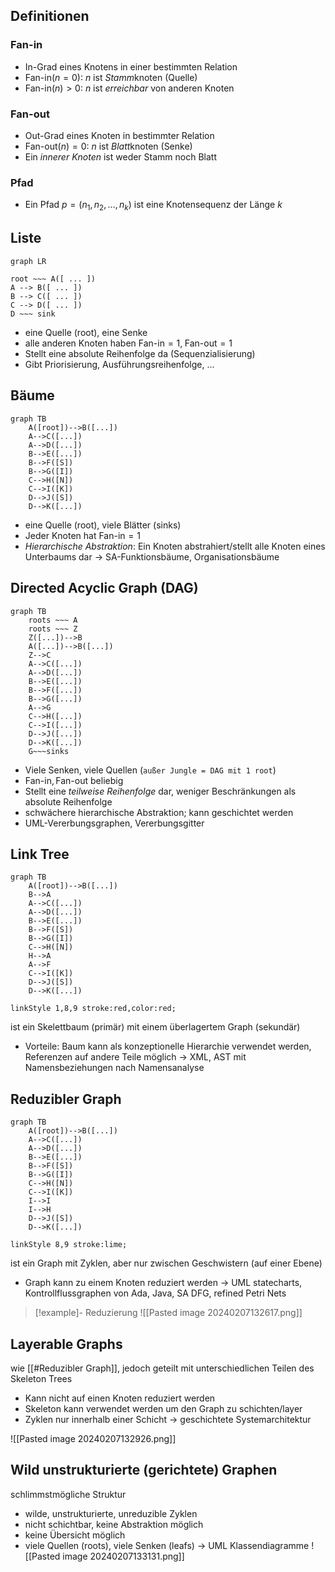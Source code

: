## Definitionen
### Fan-in
- In-Grad eines Knotens in einer bestimmten Relation
- $\text{Fan-in}(n=0)$: $n$ ist *Stamm*knoten (Quelle)
- $\text{Fan-in}(n) > 0$: $n$ ist *erreichbar* von anderen Knoten

### Fan-out
- Out-Grad eines Knoten in bestimmter Relation
- $\text{Fan-out}(n)=0$: $n$ ist *Blatt*knoten (Senke)
- Ein *innerer Knoten* ist weder Stamm noch Blatt

### Pfad
- Ein Pfad $p = (n_1, n_2, …, n_k)$ ist eine Knotensequenz der Länge $k$

## Liste
```mermaid
graph LR

root ~~~ A([ ... ])
A --> B([ ... ])
B --> C([ ... ])
C --> D([ ... ])
D ~~~ sink
```
- eine Quelle (root), eine Senke
- alle anderen Knoten haben $\text{Fan-in}=1,\;\text{Fan-out}=1$
- Stellt eine absolute Reihenfolge da (Sequenzialisierung)
- Gibt Priorisierung, Ausführungsreihenfolge, …

## Bäume
```mermaid
graph TB
    A([root])-->B([...])
    A-->C([...])
    A-->D([...])
    B-->E([...])
    B-->F([S])
    B-->G([I])
    C-->H([N])
    C-->I([K])
    D-->J([S])
    D-->K([...])
```
- eine Quelle (root), viele Blätter (sinks)
- Jeder Knoten hat $\text{Fan-in}=1$
- *Hierarchische Abstraktion*: Ein Knoten abstrahiert/stellt alle Knoten eines Unterbaums dar
-> SA-Funktionsbäume, Organisationsbäume

## Directed Acyclic Graph (DAG)
```mermaid
graph TB
	roots ~~~ A
	roots ~~~ Z
	Z([...])-->B
    A([...])-->B([...]) 
    Z-->C
    A-->C([...])
    A-->D([...])
    B-->E([...])
    B-->F([...])
    B-->G([...])
    A-->G
    C-->H([...])
    C-->I([...])
    D-->J([...])
    D-->K([...])
    G~~~sinks
```
- Viele Senken, viele Quellen (`außer Jungle = DAG mit 1 root`)
- $\text{Fan-in}, \text{Fan-out}$ beliebig
- Stellt eine *teilweise Reihenfolge* dar, weniger Beschränkungen als absolute Reihenfolge
- schwächere hierarchische Abstraktion; kann geschichtet werden
- UML-Vererbungsgraphen, Vererbungsgitter

## Link Tree
```mermaid
graph TB
    A([root])-->B([...])
    B-->A
    A-->C([...])
    A-->D([...])
    B-->E([...])
    B-->F([S])
    B-->G([I])
    C-->H([N])
    H-->A
    A-->F
    C-->I([K])
    D-->J([S])
    D-->K([...])

linkStyle 1,8,9 stroke:red,color:red;
```
ist ein Skelettbaum (primär) mit einem überlagertem Graph (sekundär)
- Vorteile: Baum kann als konzeptionelle Hierarchie verwendet werden, Referenzen auf andere Teile möglich
-> XML, AST mit Namensbeziehungen nach Namensanalyse

## Reduzibler Graph
```mermaid
graph TB
    A([root])-->B([...])
    A-->C([...])
    A-->D([...])
    B-->E([...])
    B-->F([S])
    B-->G([I])
    C-->H([N])
    C-->I([K])
    I-->I
    I-->H
    D-->J([S])
    D-->K([...])

linkStyle 8,9 stroke:lime;
```
ist ein Graph mit Zyklen, aber nur zwischen Geschwistern (auf einer Ebene)
- Graph kann zu einem Knoten reduziert werden
-> UML statecharts, Kontrollflussgraphen von Ada, Java, SA DFG, refined Petri Nets

> [!example]- Reduzierung
> ![[Pasted image 20240207132617.png]]

## Layerable Graphs
wie [[#Reduzibler Graph]], jedoch geteilt mit unterschiedlichen Teilen des Skeleton Trees
- Kann nicht auf einen Knoten reduziert werden
- Skeleton kann verwendet werden um den Graph zu schichten/layer
- Zyklen nur innerhalb einer Schicht
-> geschichtete Systemarchitektur

![[Pasted image 20240207132926.png]]

## Wild unstrukturierte (gerichtete) Graphen
schlimmstmögliche Struktur
- wilde, unstrukturierte, unreduzible Zyklen
- nicht schichtbar, keine Abstraktion möglich
- keine Übersicht möglich
- viele Quellen (roots), viele Senken (leafs)
-> UML Klassendiagramme
![[Pasted image 20240207133131.png]]

